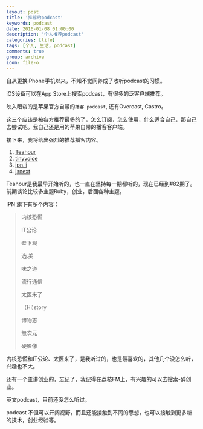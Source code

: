 ```yaml
---
layout: post
title: '推荐的podcast'
keywords: podcast
date: 2016-01-08 01:00:00
description: '个人推荐podcast'
categories: [life]
tags: [个人, 生活, podcast]
comments: true
group: archive
icon: file-o
---
```


自从更换iPhone手机以来，不知不觉间养成了收听podcast的习惯。

iOS设备可以在App Store上搜索podcast，有很多的泛客户端推荐。

<!--more-->

映入眼帘的是苹果官方自带的`播客 podcast`, 还有Overcast, Castro。

这三个应该是被各方推荐最多的了，怎么订阅，怎么使用，什么适合自己，那自己去尝试吧。我自己还是用的苹果自带的播客客户端。

接下来，我将给出强烈的推荐播客内容。

1. [Teahour](http://teahour.fm)
2. [tinyvoice](http://tiny4.org/voice/)
3. [ipn.li](http://ipn.li)
4. [jsnext](http://jsnext.fm/)

Teahour是我最早开始听的，也一直在坚持每一期都听的，现在已经到#82期了。前期谈论比较多主题Ruby，创业，后面各种主题。

IPN 旗下有多个内容：

>内核恐慌
>
>IT公论
>
>壁下观
>
>选.美
>
>味之道
>
>流行通信
>
>太医来了
>
>（Hi)story
>
>博物志
>
>無次元
>
>硬影像

内核恐慌和IT公论、太医来了，是我听过的，也是最喜欢的，其他几个没怎么听，兴趣也不大。

还有一个主讲创业的，忘记了，我记得在荔枝FM上，有兴趣的可以去搜索-醉创业。

英文podcast，目前还没怎么听过。

podcast 不但可以开阔视野，而且还能接触到不同的思想，也可以接触到更多新的技术，创业经验等。